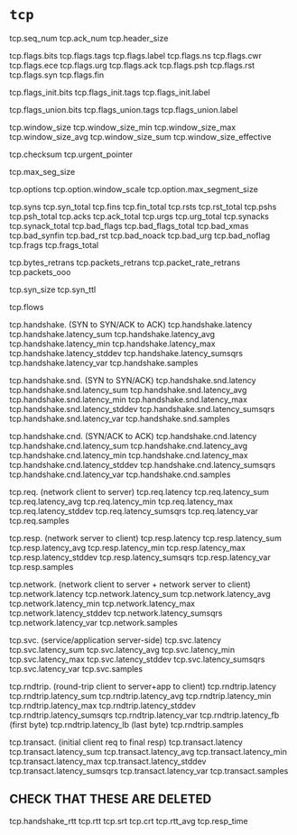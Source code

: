 # `tcp`

tcp.seq_num
tcp.ack_num
tcp.header_size

tcp.flags.bits
tcp.flags.tags
tcp.flags.label
tcp.flags.ns
tcp.flags.cwr
tcp.flags.ece
tcp.flags.urg
tcp.flags.ack
tcp.flags.psh
tcp.flags.rst
tcp.flags.syn
tcp.flags.fin

tcp.flags_init.bits
tcp.flags_init.tags
tcp.flags_init.label

tcp.flags_union.bits
tcp.flags_union.tags
tcp.flags_union.label

tcp.window_size
tcp.window_size_min
tcp.window_size_max
tcp.window_size_avg
tcp.window_size_sum
tcp.window_size_effective

tcp.checksum
tcp.urgent_pointer

tcp.max_seg_size

tcp.options
tcp.option.window_scale
tcp.option.max_segment_size

tcp.syns
tcp.syn_total
tcp.fins
tcp.fin_total
tcp.rsts
tcp.rst_total
tcp.pshs
tcp.psh_total
tcp.acks
tcp.ack_total
tcp.urgs
tcp.urg_total
tcp.synacks
tcp.synack_total
tcp.bad_flags
tcp.bad_flags_total
tcp.bad_xmas
tcp.bad_synfin
tcp.bad_rst
tcp.bad_noack
tcp.bad_urg
tcp.bad_noflag
tcp.frags
tcp.frags_total

tcp.bytes_retrans
tcp.packets_retrans
tcp.packet_rate_retrans
tcp.packets_ooo

tcp.syn_size
tcp.syn_ttl

tcp.flows

tcp.handshake. (SYN to SYN/ACK to ACK)
tcp.handshake.latency
tcp.handshake.latency_sum
tcp.handshake.latency_avg
tcp.handshake.latency_min
tcp.handshake.latency_max
tcp.handshake.latency_stddev
tcp.handshake.latency_sumsqrs
tcp.handshake.latency_var
tcp.handshake.samples

tcp.handshake.snd. (SYN to SYN/ACK)
tcp.handshake.snd.latency
tcp.handshake.snd.latency_sum
tcp.handshake.snd.latency_avg
tcp.handshake.snd.latency_min
tcp.handshake.snd.latency_max
tcp.handshake.snd.latency_stddev
tcp.handshake.snd.latency_sumsqrs
tcp.handshake.snd.latency_var
tcp.handshake.snd.samples

tcp.handshake.cnd. (SYN/ACK to ACK)
tcp.handshake.cnd.latency
tcp.handshake.cnd.latency_sum
tcp.handshake.cnd.latency_avg
tcp.handshake.cnd.latency_min
tcp.handshake.cnd.latency_max
tcp.handshake.cnd.latency_stddev
tcp.handshake.cnd.latency_sumsqrs
tcp.handshake.cnd.latency_var
tcp.handshake.cnd.samples

tcp.req. (network client to server)
tcp.req.latency
tcp.req.latency_sum
tcp.req.latency_avg
tcp.req.latency_min
tcp.req.latency_max
tcp.req.latency_stddev
tcp.req.latency_sumsqrs
tcp.req.latency_var
tcp.req.samples

tcp.resp. (network server to client)
tcp.resp.latency
tcp.resp.latency_sum
tcp.resp.latency_avg
tcp.resp.latency_min
tcp.resp.latency_max
tcp.resp.latency_stddev
tcp.resp.latency_sumsqrs
tcp.resp.latency_var
tcp.resp.samples

tcp.network. (network client to server + network server to client)
tcp.network.latency
tcp.network.latency_sum
tcp.network.latency_avg
tcp.network.latency_min
tcp.network.latency_max
tcp.network.latency_stddev
tcp.network.latency_sumsqrs
tcp.network.latency_var
tcp.network.samples

tcp.svc. (service/application server-side)
tcp.svc.latency
tcp.svc.latency_sum
tcp.svc.latency_avg
tcp.svc.latency_min
tcp.svc.latency_max
tcp.svc.latency_stddev
tcp.svc.latency_sumsqrs
tcp.svc.latency_var
tcp.svc.samples

tcp.rndtrip. (round-trip client to server+app to client)
tcp.rndtrip.latency
tcp.rndtrip.latency_sum
tcp.rndtrip.latency_avg
tcp.rndtrip.latency_min
tcp.rndtrip.latency_max
tcp.rndtrip.latency_stddev
tcp.rndtrip.latency_sumsqrs
tcp.rndtrip.latency_var
tcp.rndtrip.latency_fb (first byte)
tcp.rndtrip.latency_lb (last byte)
tcp.rndtrip.samples

tcp.transact. (initial client req to final resp)
tcp.transact.latency
tcp.transact.latency_sum
tcp.transact.latency_avg
tcp.transact.latency_min
tcp.transact.latency_max
tcp.transact.latency_stddev
tcp.transact.latency_sumsqrs
tcp.transact.latency_var
tcp.transact.samples

CHECK THAT THESE ARE DELETED
----------
tcp.handshake_rtt
tcp.rtt
  tcp.srt
  tcp.crt
tcp.rtt_avg
tcp.resp_time
